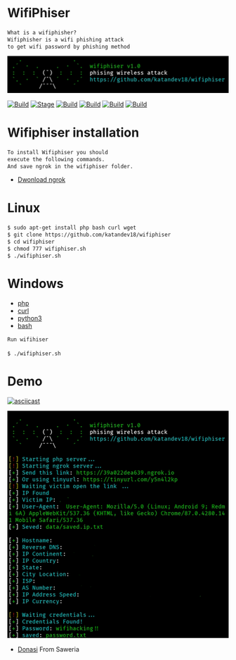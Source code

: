 # WifiPhiser

```
What is a wifiphisher?
Wifiphisher is a wifi phishing attack
to get wifi password by phishing method
```

<p align="center">
  <img src="imgs/banner.jpg">
</p>

[![Build](https://img.shields.io/badge/Wifiphiser-brightgreen.svg?maxAge=259200)]()
[![Stage](https://img.shields.io/badge/Release-1.0-brightgreen.svg)]()
[![Build](https://img.shields.io/badge/Supported_Android-Linux-orange.svg)]()
[![Build](https://img.shields.io/badge/Available-Termux-red.svg?maxAge=259200)]()
[![Build](https://img.shields.io/badge/Language-bash-blue.svg?maxAge=259200)]()
[![Build](https://img.shields.io/badge/contributions-katandev18-blue.svg?style=flat)]()

# Wifiphiser installation

```
To install Wifiphiser you should
execute the following commands.
And save ngrok in the wifiphiser folder.
```
- [Dwonload ngrok](http://ngrok.com)

# Linux
```
$ sudo apt-get install php bash curl wget
$ git clone https://github.com/katandev18/wifiphiser
$ cd wifiphiser
$ chmod 777 wifiphiser.sh
$ ./wifiphiser.sh
```

# Windows
- [php](https://www.php.net/downloads.php)
- [curl](https://curl.se/windows/)
- [python3](https://www.python.org/downloads/)
- [bash](https://git-scm.com/downloads)
```
Run wifihiser

$ ./wifiphiser.sh
```

# Demo
[![asciicast](https://asciinema.org/a/Govx3EEzK2nHOPAo7KbXJ6XX9.svg)](https://asciinema.org/a/Govx3EEzK2nHOPAo7KbXJ6XX9)

<p align="center">
  <img src="imgs/fonts.jpg">
</p>

- [Donasi](https://saweria.co/katandev18) From Saweria
